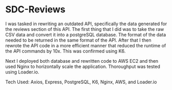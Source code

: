 # SDC-Reviews

I was tasked in rewriting an outdated API, specifically the data generated for the reviews section of this API. The first thing that I did was to take the raw CSV data and convert it into a postgreSQL database. The format of the data needed to be returned in the same format of the API. After that I then rewrote the API code in a more efficient manner that reduced the runtime of the API commands by 10x. This was confirmed using K6.

Next I deployed both database and rewritten code to AWS EC2 and then used Nginx to horizontally scale the application. Thoroughput was tested using Loader.io.

Tech Used: Axios, Express, PostgreSQL, K6, Nginx, AWS, and Loader.io

